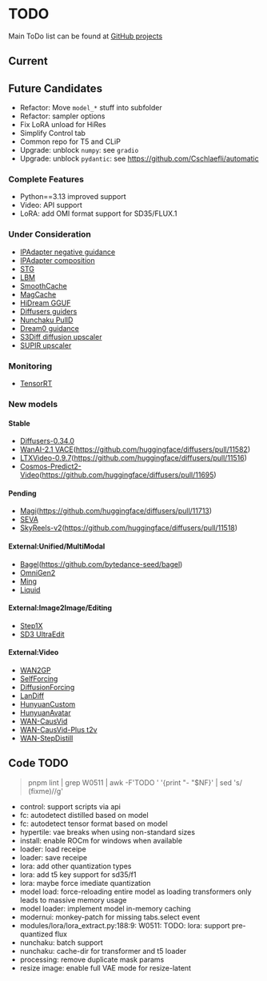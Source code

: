 # TODO

Main ToDo list can be found at [GitHub projects](https://github.com/users/vladmandic/projects)

## Current

## Future Candidates

- Refactor: Move `model_*` stuff into subfolder  
- Refactor: sampler options  
- Fix LoRA unload for HiRes  
- Simplify Control tab  
- Common repo for T5 and CLiP  
- Upgrade: unblock `numpy`: see `gradio`
- Upgrade: unblock `pydantic`: see <https://github.com/Cschlaefli/automatic>

### Complete Features

- Python==3.13 improved support  
- Video: API support  
- LoRA: add OMI format support for SD35/FLUX.1  

### Under Consideration

- [IPAdapter negative guidance](https://github.com/huggingface/diffusers/discussions/7167)  
- [IPAdapter composition](https://huggingface.co/ostris/ip-composition-adapter)  
- [STG](https://github.com/huggingface/diffusers/blob/main/examples/community/README.md#spatiotemporal-skip-guidance)  
- [LBM](https://github.com/gojasper/LBM)  
- [SmoothCache](https://github.com/huggingface/diffusers/issues/11135)  
- [MagCache](https://github.com/lllyasviel/FramePack/pull/673/files)
- [HiDream GGUF](https://github.com/huggingface/diffusers/pull/11550)  
- [Diffusers guiders](https://github.com/huggingface/diffusers/pull/11311)  
- [Nunchaku PulID](https://github.com/mit-han-lab/nunchaku/pull/274)  
- [Dream0 guidance](https://huggingface.co/ByteDance/DreamO)  
- [S3Diff diffusion upscaler](https://github.com/ArcticHare105/S3Diff)  
- [SUPIR upscaler](https://github.com/Fanghua-Yu/SUPIR)  

### Monitoring

- [TensorRT](https://github.com/huggingface/diffusers/pull/11173)

### New models

#### Stable
- [Diffusers-0.34.0](https://github.com/huggingface/diffusers/releases/tag/v0.34.0)  
- [WanAI-2.1 VACE](https://huggingface.co/Wan-AI/Wan2.1-VACE-14B)(https://github.com/huggingface/diffusers/pull/11582)  
- [LTXVideo-0.9.7](https://github.com/Lightricks/LTX-Video?tab=readme-ov-file#diffusers-integration)(https://github.com/huggingface/diffusers/pull/11516)  
- [Cosmos-Predict2-Video](https://huggingface.co/nvidia/Cosmos-Predict2-2B-Video2World)(https://github.com/huggingface/diffusers/pull/11695)  
#### Pending
- [Magi](https://github.com/SandAI-org/MAGI-1)(https://github.com/huggingface/diffusers/pull/11713)  
- [SEVA](https://github.com/huggingface/diffusers/pull/11440)  
- [SkyReels-v2](https://github.com/SkyworkAI/SkyReels-V2)(https://github.com/huggingface/diffusers/pull/11518)  
#### External:Unified/MultiModal
- [Bagel](https://huggingface.co/ByteDance-Seed/BAGEL-7B-MoT)(https://github.com/bytedance-seed/bagel)  
- [OmniGen2](https://huggingface.co/OmniGen2/OmniGen2)  
- [Ming](https://github.com/inclusionAI/Ming)  
- [Liquid](https://github.com/FoundationVision/Liquid)  
#### External:Image2Image/Editing
- [Step1X](https://github.com/stepfun-ai/Step1X-Edit)  
- [SD3 UltraEdit](https://github.com/HaozheZhao/UltraEdit)  
#### External:Video
- [WAN2GP](https://github.com/deepbeepmeep/Wan2GP)  
- [SelfForcing](https://github.com/guandeh17/Self-Forcing)  
- [DiffusionForcing](https://github.com/kwsong0113/diffusion-forcing-transformer)  
- [LanDiff](https://github.com/landiff/landiff)  
- [HunyuanCustom](https://github.com/Tencent-Hunyuan/HunyuanCustom)  
- [HunyuanAvatar](https://huggingface.co/tencent/HunyuanVideo-Avatar)  
- [WAN-CausVid](https://huggingface.co/lightx2v/Wan2.1-T2V-14B-CausVid)  
- [WAN-CausVid-Plus t2v](https://github.com/goatWu/CausVid-Plus/)  
- [WAN-StepDistill](https://huggingface.co/lightx2v/Wan2.1-T2V-14B-StepDistill-CfgDistill)  

## Code TODO

> pnpm lint | grep W0511 | awk -F'TODO ' '{print "- "$NF}' | sed 's/ (fixme)//g'
 
- control: support scripts via api
- fc: autodetect distilled based on model
- fc: autodetect tensor format based on model
- hypertile: vae breaks when using non-standard sizes
- install: enable ROCm for windows when available
- loader: load receipe
- loader: save receipe
- lora: add other quantization types
- lora: add t5 key support for sd35/f1
- lora: maybe force imediate quantization
- model load: force-reloading entire model as loading transformers only leads to massive memory usage
- model loader: implement model in-memory caching
- modernui: monkey-patch for missing tabs.select event
- modules/lora/lora_extract.py:188:9: W0511: TODO: lora: support pre-quantized flux
- nunchaku: batch support
- nunchaku: cache-dir for transformer and t5 loader
- processing: remove duplicate mask params
- resize image: enable full VAE mode for resize-latent
